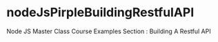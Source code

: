 # nodeJsPirpleBuildingRestfulAPI
Node JS Master Class Course Examples
Section : Building A Restful API
